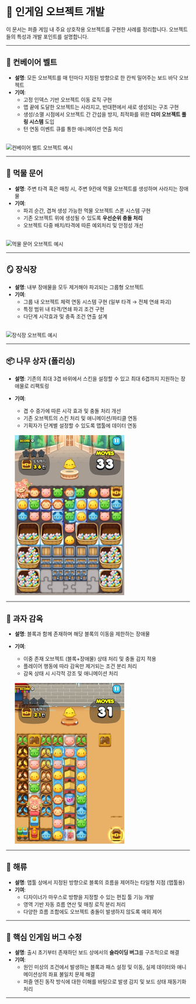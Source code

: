 # 🧱 인게임 오브젝트 개발

이 문서는 퍼즐 게임 내 주요 상호작용 오브젝트를 구현한 사례를 정리합니다. 오브젝트들의 특성과 개발 포인트를 설명합니다.

---

## 🔁 컨베이어 벨트

- **설명**: 모든 오브젝트를 매 턴마다 지정된 방향으로 한 칸씩 밀어주는 보드 바닥 오브젝트
- **기여**:
  - 고정 인덱스 기반 오브젝트 이동 로직 구현
  - 맵 끝에 도달한 오브젝트는 사라지고, 반대편에서 새로 생성되는 구조 구현
  - 생성/소멸 시점에서 오브젝트 간 간섭을 방지, 최적화를 위한 **더미 오브젝트 풀링 시스템** 도입
  - 턴 연동 이벤트 큐를 통한 애니메이션 연출 처리

<br>
<img src="./images/conveyor-belt.png" alt="컨베이어 벨트 오브젝트 예시" width="300"/>

---

## 🐙 먹물 문어

- **설명**: 주변 타격 혹은 매칭 시, 주변 9칸에 먹물 오브젝트를 생성하며 사라지는 장애물
- **기여**:
  - 파괴 순간, 겹쳐 생성 가능한 먹물 오브젝트 스폰 시스템 구현
  - 기존 오브젝트 위에 생성될 수 있도록 **우선순위 충돌 처리**
  - 오브젝트 다중 배치/타격에 따른 예외처리 및 안정성 개선

<br>
<img src="./images/ink-octopus.png" alt="먹물 문어 오브젝트 예시" width="300"/>

---

## 🪞 장식장

- **설명**: 내부 장애물을 모두 제거해야 파괴되는 그룹형 오브젝트
- **기여**:
  - 그룹 내 오브젝트 체력 연동 시스템 구현 (일부 타격 → 전체 연쇄 파괴)
  - 특정 범위 내 타격/연쇄 파괴 조건 구현
  - 다단계 시각효과 및 충족 조건 연출 설계

<br>
<img src="./images/display-cabinet.png" alt="장식장 오브젝트 예시" width="300"/>

---

## 📦 나무 상자 (폴리싱)

- **설명**: 기존의 최대 3겹 바위에서 스킨을 설정할 수 있고 최대 6겹까지 지원하는 장애물로 리팩토링
- **기여**:
  - 겹 수 증가에 따른 시각 효과 및 충돌 처리 개선
  - 기존 오브젝트의 스킨 처리 및 애니메이션/파티클 연동
  - 기획자가 단계별 설정할 수 있도록 맵툴에 데이터 연동
 
  <br>
  <img src="./images/box.png" alt="장식장 오브젝트 예시" width="300"/>
---

## 🍬 과자 감옥

- **설명**: 블록과 함께 존재하며 해당 블록의 이동을 제한하는 장애물
- **기여**:
  - 이중 존재 오브젝트 (블록+장애물) 상태 처리 및 충돌 감지 적용
  - 플레이어 행동에 따라 감옥만 제거되는 조건 분리 처리
  - 감옥 상태 시 시각적 강조 및 애니메이션 처리
 
  <br>
  <img src="./images/jail.png" alt="장식장 오브젝트 예시" width="300"/>
---

## 🌊 해류

- **설명**: 맵툴 상에서 지정된 방향으로 블록의 흐름을 제어하는 타일형 지점 (맵툴용)
- **기여**:
  - 디자이너가 마우스로 방향을 지정할 수 있는 편집 툴 기능 개발
  - 영역 기반 자동 흐름 연산 및 매칭 로직 분리 처리
  - 다양한 흐름 조합에도 오브젝트 충돌이 발생하지 않도록 예외 제어

---

## 🐛 핵심 인게임 버그 수정

- **설명**: 출시 초기부터 존재하던 보드 상에서의 **슬라이딩 버그**를 구조적으로 해결
- **기여**:
  - 원인 미상의 조건에서 발생하는 블록과 패스 설정 및 이동, 실제 데이터와 애니메이션상의 좌표 불일치 문제 해결
  - 퍼즐 엔진 동작 방식에 대한 이해를 바탕으로 발생 감지 및 보드 상태 재동기화 처리

---
